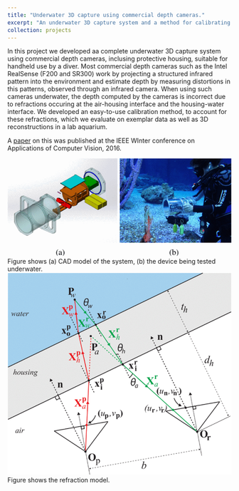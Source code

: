 ```yaml
---
title: "Underwater 3D capture using commercial depth cameras."
excerpt: "An underwater 3D capture system and a method for calibrating depth cameras for underwater use.<br/> <img src='/underwater_system.gif'>"
collection: projects
---
```

  
In this project we developed aa complete underwater 3D capture system using commercial depth cameras, inclusing protective housing, suitable for handheld use by a diver. Most commercial depth cameras such as the Intel RealSense (F200 and SR300) work by projecting a structured infrared pattern into the environment and estimate depth by measuring distortions in this patterns, observed through an infrared camera. When using such cameras underwater, the depth computed by the cameras is incorrect due to refractions occuring at the air-housing interface and the housing-water interface. We developed an easy-to-use calibration method, to account for these refractions, which we evaluate on exemplar data as well as 3D reconstructions in a lab aquarium.

A [paper](../../publication/2016-03-07-Underwater-3D) on this was published at the IEEE WInter conference on Applications of Computer Vision, 2016.

<img src='/images/underwater_system.gif'>  
Figure shows (a) CAD model of the system, (b) the device being tested underwater.

<img src='/images/underwater_refractions.gif'>  
Figure shows the refraction model.